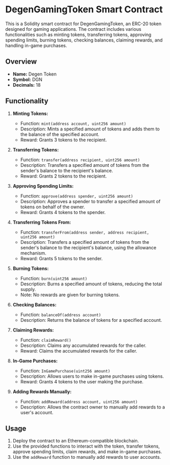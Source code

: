 # DegenGamingToken Smart Contract

This is a Solidity smart contract for DegenGamingToken, an ERC-20 token designed for gaming applications. The contract includes various functionalities such as minting tokens, transferring tokens, approving spending limits, burning tokens, checking balances, claiming rewards, and handling in-game purchases.

## Overview

- **Name:** Degen Token
- **Symbol:** DGN
- **Decimals:** 18

## Functionality

1. **Minting Tokens:**
   - Function: `mint(address account, uint256 amount)`
   - Description: Mints a specified amount of tokens and adds them to the balance of the specified account.
   - Reward: Grants 3 tokens to the recipient.

2. **Transferring Tokens:**
   - Function: `transfer(address recipient, uint256 amount)`
   - Description: Transfers a specified amount of tokens from the sender's balance to the recipient's balance.
   - Reward: Grants 2 tokens to the recipient.

3. **Approving Spending Limits:**
   - Function: `approve(address spender, uint256 amount)`
   - Description: Approves a spender to transfer a specified amount of tokens on behalf of the owner.
   - Reward: Grants 4 tokens to the spender.

4. **Transferring Tokens From:**
   - Function: `transferFrom(address sender, address recipient, uint256 amount)`
   - Description: Transfers a specified amount of tokens from the sender's balance to the recipient's balance, using the allowance mechanism.
   - Reward: Grants 5 tokens to the sender.

5. **Burning Tokens:**
   - Function: `burn(uint256 amount)`
   - Description: Burns a specified amount of tokens, reducing the total supply.
   - Note: No rewards are given for burning tokens.

6. **Checking Balances:**
   - Function: `balanceOf(address account)`
   - Description: Returns the balance of tokens for a specified account.

7. **Claiming Rewards:**
   - Function: `claimReward()`
   - Description: Claims any accumulated rewards for the caller.
   - Reward: Claims the accumulated rewards for the caller.

8. **In-Game Purchases:**
   - Function: `InGamePurchase(uint256 amount)`
   - Description: Allows users to make in-game purchases using tokens.
   - Reward: Grants 4 tokens to the user making the purchase.

9. **Adding Rewards Manually:**
   - Function: `addReward(address account, uint256 amount)`
   - Description: Allows the contract owner to manually add rewards to a user's account.

## Usage

1. Deploy the contract to an Ethereum-compatible blockchain.
2. Use the provided functions to interact with the token, transfer tokens, approve spending limits, claim rewards, and make in-game purchases.
3. Use the `addReward` function to manually add rewards to user accounts.
